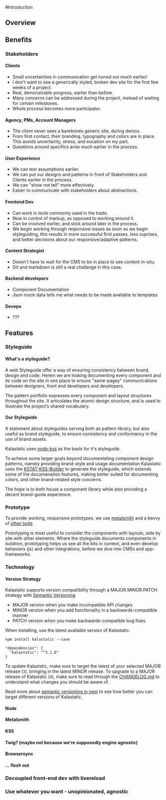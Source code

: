 #Introduction

## Overview

## Benefits
### Stakeholders
#### Clients
- Small uncertainties in communication get ironed out much earlier/
- I don't want to see a generically styled, broken dev site for the first few weeks of a project.
- Real, demonstrable progress, earlier than before.
- Many concerns can be addressed during the project, instead of waiting for certain milestones.
- Whole process becomes more participator.

#### Agency, PMs, Account Managers
- The client never sees a barebones generic site, during demos.
- From first contact, their branding, typography and colors are in place. This avoids uncertainty, stress, and eucation on my part.
- Questions around specifics arise much earlier in the process.

#### User Experience
- We can test assumptions earlier.
- We can put our designs and patterns in front of Stakeholders and Clients earlier in the process.
- We can "show not tell" more effectively.
- Easier to communicate with stakeholders about abstractions.

#### Frontend Dev
- Can work in tools commonly used in the trade.
- Now in control of markup, as opposed to working around it.
- Can be involved earlier, and stick around later in the process.
- We begin working through responsive issues as soon as we begin styleguiding, this results in more successful first passes, less suprises, and better decisions about our responsive/adaptive patterns.

#### Content Strategist
- Doesn't have to wait for the CMS to be in place to see content in-situ.
- Git and markdown is still a real challange in this case.

#### Backend developers
- Component Documentation
- Json mock data tells me what needs to be made available to templates

#### Devops
- ???

## Features

### Styleguide

#### What's a styleguide?

A web Styleguide offer a way of ensuring consistency between brand, design and code.
Herein we are looking documenting every component and its code on the site in one place to ensure "same-pagey" communications between designers, front end developers and developers.

The pattern portfolio expresses every component and layout structures throughout the site.
It articulates the atomic design structure, and is used to illustrate the project’s shared vocabulary.

#### Our Styleguide

A statement about styleguides serving both as pattern library, but also useful as brand styleguide, to ensure consistency and conformancy in the use of brand assets.

Kalastatic uses [node-kss](https://github.com/kss-node/kss-node) as the basis for it's styleguide.

To acheive some larger goals beyond documentating component design patterns, namely providing brand-style and usage documentation Kalastatic uses  the [KSTAT-KSS-Builder](https://github.com/kalamuna/kstat-kss-builder) to generate the styleguide, which extends some of the documenation features, making better suited for documenting colors, and other brand-related style concerns.

The hope is to both house a component library while also providing a decent brand-guide experience.

### Prototype

To provide working, responsive prototypes, we use [metalsmith](metalsmith.io) and a bevvy of [other tools](https://github.com/kalamuna/kalastatic/blob/master/package.json)

Prototyping is most useful to consider the components with layouts, side by site with other elements. Where the styleguide documents components in isolation, prototyping helps us see all the bits in context, and even develop behaviors (js) and other integrations, before we dive into CMSs and app-frameworks.

### Technology

#### Version Strategy

Kalastatic supports version compatibility through a MAJOR.MINOR.PATCH strategy with [Semantic Versioning](http://semver.org).

- MAJOR version when you make incompatible API changes
- MINOR version when you add functionality in a backwards-compatible manner
- PATCH version when you make backwards-compatible bug fixes

When installing, use the latest available version of Kalastatic:

```
npm install kalastatic --save
```

```
"dependencies": {
  "kalastatic": "^3.1.0"
}
```

To update Kalastatic, make sure to target the latest of your selected MAJOR release (`3`), bringing in the latest MINOR release. To upgrade to a MAJOR release of Kalastatic (`4`), make sure to read through the [CHANGELOG.md](https://github.com/kalamuna/kalastatic/blob/master/CHANGELOG.md) to understand what changes you should be aware of.

Read more about [semantic versioning in npm](https://semver.npmjs.com/) to see how better you can target different versions of Kalastatic.

#### Node
#### Metalsmith
#### KSS
#### Twig? (maybe not because we're supposedly engine agnostic)
#### Browsersync
#### … flesh out
### Decoupled front-end dev with livereload
### Use whatever you want - unopinionated, agnostic
